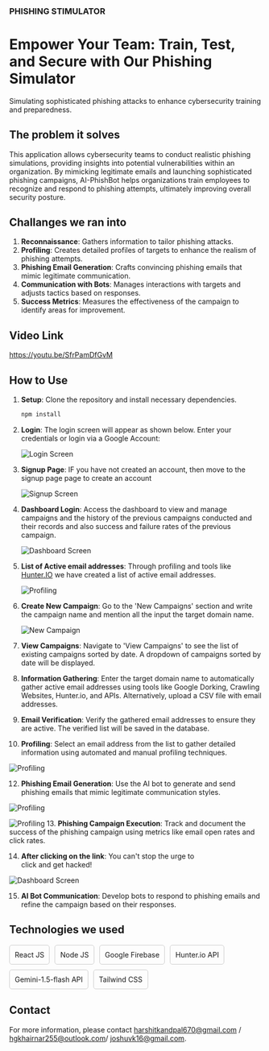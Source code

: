 ### PHISHING STIMULATOR

# Empower Your Team: Train, Test, and Secure with Our Phishing Simulator

Simulating sophisticated phishing attacks to enhance cybersecurity training and preparedness.

## The problem it solves

This application allows cybersecurity teams to conduct realistic phishing simulations, providing insights into potential vulnerabilities within an organization. By mimicking legitimate emails and launching sophisticated phishing campaigns, AI-PhishBot helps organizations train employees to recognize and respond to phishing attempts, ultimately improving overall security posture.

## Challanges we ran into

1. **Reconnaissance**: Gathers information to tailor phishing attacks.
2. **Profiling**: Creates detailed profiles of targets to enhance the realism of phishing attempts.
3. **Phishing Email Generation**: Crafts convincing phishing emails that mimic legitimate communication.
4. **Communication with Bots**: Manages interactions with targets and adjusts tactics based on responses.
5. **Success Metrics**: Measures the effectiveness of the campaign to identify areas for improvement.

## Video Link
 https://youtu.be/SfrPamDfGvM

## How to Use

1. **Setup**: Clone the repository and install necessary dependencies.
    ```sh
    npm install
    ```

2. **Login**: The login screen will appear as shown below. Enter your credentials or login via a Google Account:

   ![Login Screen](images/IMAGE1.jpg)

2. **Signup Page**: IF you have not created an account, then move to the signup page page to create an account
   
   ![Signup Screen](images/IMAGE2.jpg)
   
3. **Dashboard Login**: Access the dashboard to view and manage campaigns and the history of the previous campaigns conducted and their records and also success and failure rates of the previous campaign.
   
   ![Dashboard Screen](images/IMAGE3.jpg)

4. **List of Active email addresses**: Through profiling and tools like [Hunter.IO](https://hunter.io/) we have created a list of active email addresses.

   ![Profiling](images/IMAGE4.jpg)
    
6. **Create New Campaign**: Go to the 'New Campaigns' section and write the campaign name and mention all the input the target domain name.

   ![New Campaign](images/IMAGE5.jpg)

8. **View Campaigns**: Navigate to 'View Campaigns' to see the list of existing campaigns sorted by date. A dropdown of campaigns sorted by date will be displayed.

9. **Information Gathering**: Enter the target domain name to automatically gather active email addresses using tools like Google Dorking, Crawling Websites, Hunter.io, and APIs. Alternatively, upload a CSV file with email addresses.

10. **Email Verification**: Verify the gathered email addresses to ensure they are active. The verified list will be saved in the database.

11. **Profiling**: Select an email address from the list to gather detailed information using automated and manual profiling techniques.

   ![Profiling](images/IMAGE6.jpg)

12. **Phishing Email Generation**: Use the AI bot to generate and send phishing emails that mimic legitimate communication styles.

   ![Profiling](images/IMAGE6.jpg)
   
   ![Profiling](images/IMAGE7.jpg)
13. **Phishing Campaign Execution**: Track and document the success of the phishing campaign using metrics like email open rates and click rates.

14. **After clicking on the link**: You can't stop the urge to click and get hacked!

   ![Dashboard Screen](images/IMAGE8.jpg)

15. **AI Bot Communication**: Develop bots to respond to phishing emails and refine the campaign based on their responses.

## Technologies we used

<div style="display: flex; flex-wrap: wrap; gap: 10px;">
  <div style="border: 1px solid #ccc; padding: 10px; border-radius: 5px;">
   React JS
  </div>
  <div style="border: 1px solid #ccc; padding: 10px; border-radius: 5px;">
    Node JS
  </div>
  <div style="border: 1px solid #ccc; padding: 10px; border-radius: 5px;">
    Google Firebase
  </div>
  <div style="border: 1px solid #ccc; padding: 10px; border-radius: 5px;">
    Hunter.io API
  </div>
  <div style="border: 1px solid #ccc; padding: 10px; border-radius: 5px;">
    Gemini-1.5-flash API
  </div>
  <div style="border: 1px solid #ccc; padding: 10px; border-radius: 5px;">
    Tailwind CSS
  </div>
</div>


## Contact

For more information, please contact [harshitkandpal670@gmail.com](mailto:harshitkandpal670@gmail.com) / [hgkhairnar255@outlook.com](mailto:hgkhairnar255@outlook.com)/ [joshuvk16@gmail.com](mailto:joshuvk16@gmail.com).

